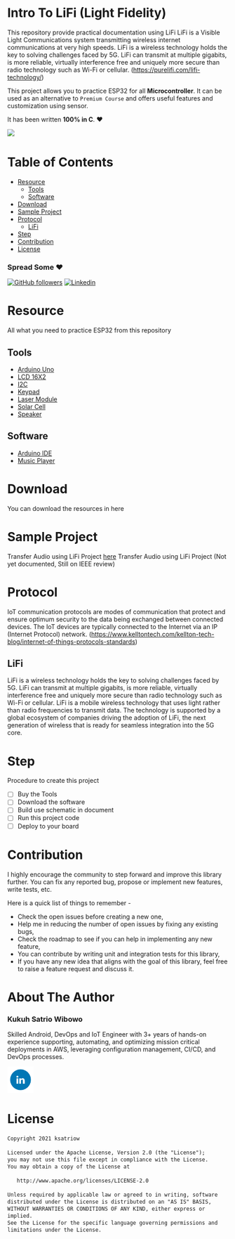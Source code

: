 # Intro To LiFi (Light Fidelity)
This repository provide practical documentation using LiFi
LiFi is a Visible Light Communications system transmitting wireless internet communications at very high speeds. LiFi is a wireless technology holds the key to solving challenges faced by 5G. LiFi can transmit at multiple gigabits, is more reliable, virtually interference free and uniquely more secure than radio technology such as Wi-Fi or cellular. (https://purelifi.com/lifi-technology/)

This project allows you to practice ESP32 for all **Microcontroller**. It can be used as an alternative to `Premium Course` and offers useful features and customization using sensor.

It has been written **100% in C**. ❤️

![](/assets/basic_lifi.jpg)

# Table of Contents
* [Resource](#resource)
    * [Tools](#tools)
    * [Software](#software)
* [Download](#download)
* [Sample Project](#sample-project)
* [Protocol](#protocol)
    * [LiFi](#lifi)
* [Step](#step)
* [Contribution](#contribution)
* [License](#license)

### Spread Some :heart:
[![GitHub followers](https://img.shields.io/badge/GitHub-100000?style=for-the-badge&logo=github&logoColor=white)](https://github.com/ksatriow)  [![Linkedin](https://img.shields.io/badge/LinkedIn-0077B5?style=for-the-badge&logo=linkedin&logoColor=white)](https://www.linkedin.com/in/kukuh-satrio-wibowo/) 

# Resource

All what you need to practice ESP32 from this repository

## Tools
* [Arduino Uno](https://www.arduino.cc/en/Guide/ArduinoUno)
* [LCD 16X2](https://components101.com/displays/16x2-lcd-pinout-datasheet)
* [I2C](https://lastminuteengineers.com/i2c-lcd-arduino-tutorial/)
* [Keypad](https://arduinogetstarted.com/tutorials/arduino-keypad)
* [Laser Module](https://create.arduino.cc/projecthub/infoelectorials/project-007-arduino-ky-008-laser-module-project-a62c94)
* [Solar Cell](https://www.sunrun.com/go-solar-center/solar-terms/definition/solar-module)
* [Speaker](https://www.pcgamer.com/logitech-g560-review/)

## Software
* [Arduino IDE](https://www.arduino.cc/en/software)
* [Music Player](https://www.microsoft.com/en-us/p/groove-music/)

# Download

You can download the resources in here
 
# Sample Project

Transfer Audio using LiFi Project [here](https://drive.google.com/file/d/1bF-HEmig2D4yfW_wqFCcuMmwNqwy658G/view?usp=sharing)
Transfer Audio using LiFi Project (Not yet documented, Still on IEEE review)


# Protocol
IoT communication protocols are modes of communication that protect and ensure optimum security to the data being exchanged between connected devices. The IoT devices are typically connected to the Internet via an IP (Internet Protocol) network. (https://www.kelltontech.com/kellton-tech-blog/internet-of-things-protocols-standards)

## LiFi
LiFi is a wireless technology holds the key to solving challenges faced by 5G. LiFi can transmit at multiple gigabits, is more reliable, virtually interference free and uniquely more secure than radio technology such as Wi-Fi or cellular. LiFi is a mobile wireless technology that uses light rather than radio frequencies to transmit data. The technology is supported by a global ecosystem of companies driving the adoption of LiFi, the next generation of wireless that is ready for seamless integration into the 5G core.

# Step
Procedure to create this project 

- [ ] Buy the Tools
- [ ] Download the software
- [ ] Build use schematic in document
- [ ] Run this project code
- [ ] Deploy to your board

# Contribution

I highly encourage the community to step forward and improve this library further. You can fix any reported bug, propose or implement new features, write tests, etc.

Here is a quick list of things to remember -
* Check the open issues before creating a new one,
* Help me in reducing the number of open issues by fixing any existing bugs,
* Check the roadmap to see if you can help in implementing any new feature,
* You can contribute by writing unit and integration tests for this library,
* If you have any new idea that aligns with the goal of this library, feel free to raise a feature request and discuss it.

# About The Author

### Kukuh Satrio Wibowo

Skilled Android, DevOps and IoT Engineer with 3+ years of hands-on experience supporting, automating, and optimizing mission critical deployments in AWS, leveraging configuration management, CI/CD, and DevOps processes. 

<a href="https://www.linkedin.com/in/kukuh-satrio-wibowo/"><img src="https://github.com/aritraroy/social-icons/blob/master/linkedin-icon.png?raw=true" width="60"></a>


# License

```
Copyright 2021 ksatriow

Licensed under the Apache License, Version 2.0 (the "License");
you may not use this file except in compliance with the License.
You may obtain a copy of the License at

   http://www.apache.org/licenses/LICENSE-2.0

Unless required by applicable law or agreed to in writing, software
distributed under the License is distributed on an "AS IS" BASIS,
WITHOUT WARRANTIES OR CONDITIONS OF ANY KIND, either express or implied.
See the License for the specific language governing permissions and
limitations under the License.